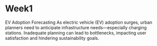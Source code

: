 # Week1
EV Adoption Forecasting As electric vehicle (EV) adoption surges, urban planners need to anticipate infrastructure needs—especially charging stations. Inadequate planning can lead to bottlenecks, impacting user satisfaction and hindering sustainability goals.

